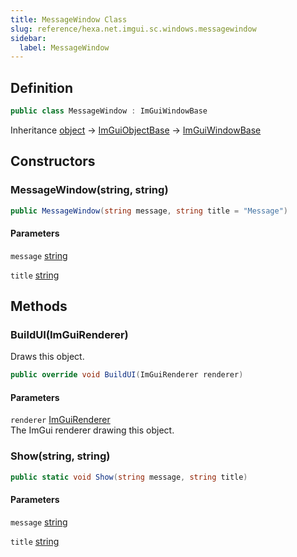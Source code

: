```yaml
---
title: MessageWindow Class
slug: reference/hexa.net.imgui.sc.windows.messagewindow
sidebar:
  label: MessageWindow
---
```

## Definition

```csharp title="C#"
public class MessageWindow : ImGuiWindowBase
```

Inheritance [object](https://learn.microsoft.com/dotnet/api/system.object/) → [ImGuiObjectBase](../sadconsole.imguisystem.imguiobjectbase/) → [ImGuiWindowBase](../sadconsole.imguisystem.imguiwindowbase/)

## Constructors

### MessageWindow(string, string)

```csharp title="C#"
public MessageWindow(string message, string title = "Message")
```

#### Parameters

`message` [string](https://learn.microsoft.com/dotnet/api/system.string/)  

`title` [string](https://learn.microsoft.com/dotnet/api/system.string/)  


## Methods

### BuildUI(ImGuiRenderer)

Draws this object.

```csharp title="C#"
public override void BuildUI(ImGuiRenderer renderer)
```

#### Parameters

`renderer` [ImGuiRenderer](../sadconsole.imguisystem.imguirenderer/)  
The ImGui renderer drawing this object.


### Show(string, string)

```csharp title="C#"
public static void Show(string message, string title)
```

#### Parameters

`message` [string](https://learn.microsoft.com/dotnet/api/system.string/)  

`title` [string](https://learn.microsoft.com/dotnet/api/system.string/)